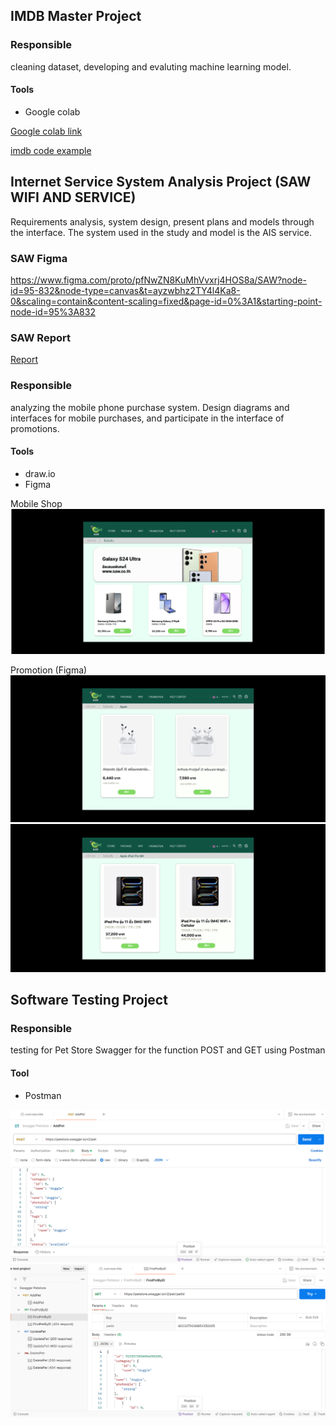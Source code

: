 ## IMDB Master Project
### Responsible
cleaning dataset, developing and evaluting machine learning model.
#### Tools
- Google colab

[Google colab link](https://colab.research.google.com/drive/1RNE-HtVEt-TH-rEI3wC7ETcO8Tqo97Tp?usp=sharing)

[imdb code example](./imdb/project_imdb_master.ipynb)

## Internet Service System Analysis Project (SAW WIFI AND SERVICE)
Requirements analysis, system design, present plans and models through the interface. The system used in the study and model is the AIS service.
### SAW Figma
https://www.figma.com/proto/pfNwZN8KuMhVvxrj4HOS8a/SAW?node-id=95-832&node-type=canvas&t=ayzwbhz2TY4l4Ka8-0&scaling=contain&content-scaling=fixed&page-id=0%3A1&starting-point-node-id=95%3A832

### SAW Report
[Report](./SA/Saw_Report.pdf)

### Responsible
analyzing the mobile phone purchase system. Design diagrams and interfaces for mobile purchases, and participate in the interface of promotions.
#### Tools
- draw.io
- Figma

Mobile Shop ![Mobile shop](./SA/img/Mobile_shop.png)

Promotion (Figma) ![Mobile shop](./SA/img/Promotion1.png)
   ![Mobile shop](SA/img/Promotion2.png)

## Software Testing Project
### Responsible
testing for Pet Store Swagger for the function POST and GET using Postman
#### Tool
- Postman

![POST](./postman/img/Post.png)
![GET](./postman/img/Get.png)

